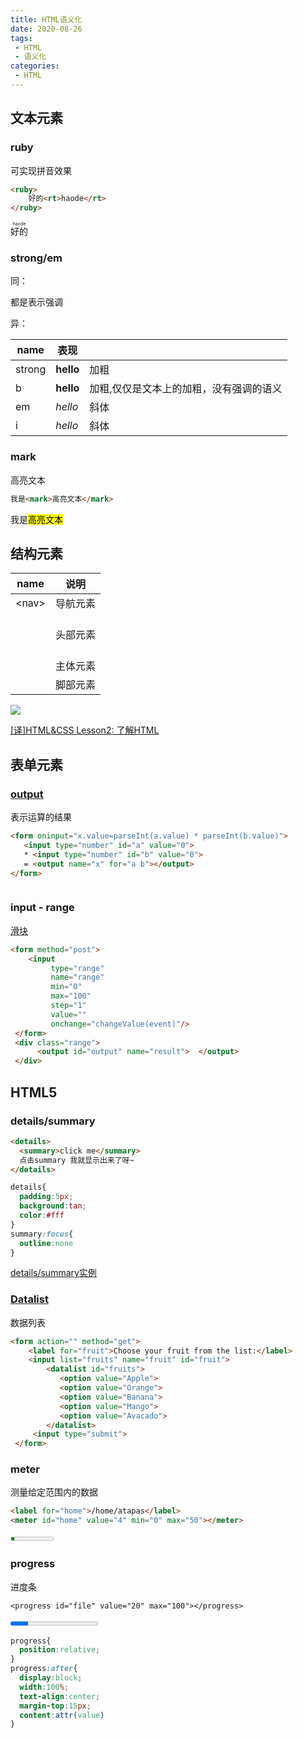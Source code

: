 ```yaml
---
title: HTML语义化
date: 2020-08-26
tags:
 - HTML
 - 语义化
categories: 
 - HTML
---
```


## 文本元素

### ruby

可实现拼音效果

```html
<ruby>
    好的<rt>haode</rt>
</ruby>
```

<ruby>
    好的<rt>haode</rt>
</ruby>



### strong/em

同：

都是表示强调

异：

| name   | 表现                   |                                         |
| ------ | ---------------------- | --------------------------------------- |
| strong | <strong>hello</strong> | 加粗                                    |
| b      | <b>hello</b>           | 加粗,仅仅是文本上的加粗，没有强调的语义 |
| em     | <em>hello</em>         | 斜体                                    |
| i      | <i>hello</i>           | 斜体                                    |



### mark

高亮文本

```html
我是<mark>高亮文本</mark>
```

我是<mark>高亮文本</mark>





## 结构元素

| name     | 说明     |
| -------- | -------- |
| \<nav>   | 导航元素 |
| <header> | 头部元素 |
| <main>   | 主体元素 |
| <footer> | 脚部元素 |

![](https://gitee.com/xuyiling/gopic/raw/master/img/20200826173512.png)

[[译]HTML&CSS Lesson2: 了解HTML](https://juejin.im/post/6844903498052550670)



## 表单元素

### [output](https://html5-tips.netlify.app/output/index.html)

表示运算的结果

```html
<form oninput="x.value=parseInt(a.value) * parseInt(b.value)">
   <input type="number" id="a" value="0"> 
   * <input type="number" id="b" value="0">
   = <output name="x" for="a b"></output>
</form>



```

### input - range

[滑块](https://html5-tips.netlify.app/range/index.html)

```html
<form method="post">
    <input 
         type="range" 
         name="range" 
         min="0" 
         max="100" 
         step="1" 
         value=""
         onchange="changeValue(event)"/>
 </form>
 <div class="range">
      <output id="output" name="result">  </output>
 </div> 
```



## HTML5

### details/summary

```html
<details>
  <summary>click me</summary>
  点击summary 我就显示出来了呀~
</details>
```

```css
details{
  padding:5px;
  background:tan;
  color:#fff
}
summary:focus{
  outline:none
}
```

[details/summary实例](http://js.jirengu.com/sifosafesa/1/edit?html,css,output)

### [Datalist](https://html5-tips.netlify.app/datalist/index.html)

数据列表

```html
<form action="" method="get">
    <label for="fruit">Choose your fruit from the list:</label>
    <input list="fruits" name="fruit" id="fruit">
        <datalist id="fruits">
           <option value="Apple">
           <option value="Orange">
           <option value="Banana">
           <option value="Mango">
           <option value="Avacado">
        </datalist>
     <input type="submit">
 </form> 
```



### meter

测量给定范围内的数据

```html
<label for="home">/home/atapas</label>
<meter id="home" value="4" min="0" max="50"></meter>
```

<meter id="home" value="4" min="0" max="50">2 out of 10</meter>



### progress

进度条

```
<progress id="file" value="20" max="100"></progress>
```

<progress id="file" value="20" max="100"></progress>

```css
progress{
  position:relative;
}
progress:after{
  display:block;
  width:100%;
  text-align:center;
  margin-top:15px;
  content:attr(value)
}
```

